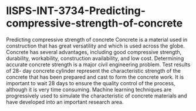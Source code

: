 # llSPS-INT-3734-Predicting-compressive-strength-of-concrete
Predicting compressive strength of concrete
Concrete is a material used in construction that has great versatility and which is used across the globe. Concrete has several advantages, including good compressive strength, durability, workability, construction availability, and low cost. Determining accurate concrete strength is a major civil engineering problem. Test results of 28- day concrete cylinder represent the characteristic strength of the concrete that has been prepared and cast to form the concrete work. It is important to wait 28 days to ensure the quality control of the process, although it is very time consuming. Machine learning techniques are progressively used to simulate the characteristic of concrete materials and have developed into an important research area.
